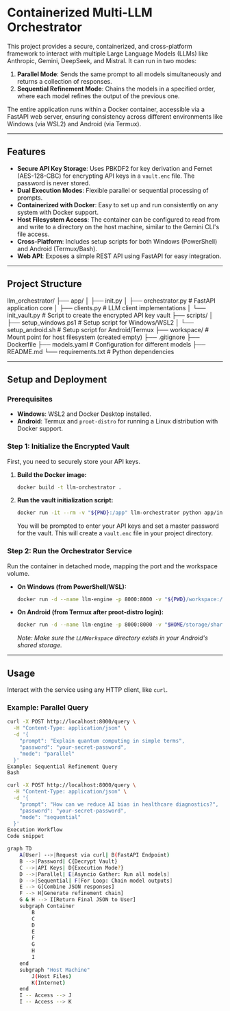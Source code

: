 # Containerized Multi-LLM Orchestrator

This project provides a secure, containerized, and cross-platform framework to interact with multiple Large Language Models (LLMs) like Anthropic, Gemini, DeepSeek, and Mistral. It can run in two modes:
1.  **Parallel Mode**: Sends the same prompt to all models simultaneously and returns a collection of responses.
2.  **Sequential Refinement Mode**: Chains the models in a specified order, where each model refines the output of the previous one.

The entire application runs within a Docker container, accessible via a FastAPI web server, ensuring consistency across different environments like Windows (via WSL2) and Android (via Termux).

---

## Features

-   **Secure API Key Storage**: Uses PBKDF2 for key derivation and Fernet (AES-128-CBC) for encrypting API keys in a `vault.enc` file. The password is never stored.
-   **Dual Execution Modes**: Flexible parallel or sequential processing of prompts.
-   **Containerized with Docker**: Easy to set up and run consistently on any system with Docker support.
-   **Host Filesystem Access**: The container can be configured to read from and write to a directory on the host machine, similar to the Gemini CLI's file access.
-   **Cross-Platform**: Includes setup scripts for both Windows (PowerShell) and Android (Termux/Bash).
-   **Web API**: Exposes a simple REST API using FastAPI for easy integration.

---

## Project Structure

llm_orchestrator/
├── app/
│   ├── init.py
│   ├── orchestrator.py      # FastAPI application core
│   ├── clients.py           # LLM client implementations
│   └── init_vault.py        # Script to create the encrypted API key vault
├── scripts/
│   ├── setup_windows.ps1    # Setup script for Windows/WSL2
│   └── setup_android.sh     # Setup script for Android/Termux
├── workspace/               # Mount point for host filesystem (created empty)
├── .gitignore
├── Dockerfile
├── models.yaml              # Configuration for different models
├── README.md
└── requirements.txt         # Python dependencies


---

## Setup and Deployment

### Prerequisites
-   **Windows**: WSL2 and Docker Desktop installed.
-   **Android**: Termux and `proot-distro` for running a Linux distribution with Docker support.

### Step 1: Initialize the Encrypted Vault

First, you need to securely store your API keys.

1.  **Build the Docker image:**
    ```bash
    docker build -t llm-orchestrator .
    ```

2.  **Run the vault initialization script:**
    ```bash
    docker run -it --rm -v "${PWD}:/app" llm-orchestrator python app/init_vault.py
    ```
    You will be prompted to enter your API keys and set a master password for the vault. This will create a `vault.enc` file in your project directory.

### Step 2: Run the Orchestrator Service

Run the container in detached mode, mapping the port and the workspace volume.

-   **On Windows (from PowerShell/WSL):**
    ```bash
    docker run -d --name llm-engine -p 8000:8000 -v "${PWD}/workspace:/workspace" -v "${PWD}/vault.enc:/app/vault.enc" --rm llm-orchestrator
    ```
-   **On Android (from Termux after proot-distro login):**
    ```bash
    docker run -d --name llm-engine -p 8000:8000 -v "$HOME/storage/shared/LLMWorkspace:/workspace" -v "$(pwd)/vault.enc:/app/vault.enc" --rm llm-orchestrator
    ```
    *Note: Make sure the `LLMWorkspace` directory exists in your Android's shared storage.*

---

## Usage

Interact with the service using any HTTP client, like `curl`.

### Example: Parallel Query

```bash
curl -X POST http://localhost:8000/query \
  -H "Content-Type: application/json" \
  -d '{
    "prompt": "Explain quantum computing in simple terms",
    "password": "your-secret-password",
    "mode": "parallel"
  }'
Example: Sequential Refinement Query
Bash

curl -X POST http://localhost:8000/query \
  -H "Content-Type: application/json" \
  -d '{
    "prompt": "How can we reduce AI bias in healthcare diagnostics?",
    "password": "your-secret-password",
    "mode": "sequential"
  }'
Execution Workflow
Code snippet

graph TD
    A[User] -->|Request via curl| B(FastAPI Endpoint)
    B -->|Password| C{Decrypt Vault}
    C -->|API Keys| D{Execution Mode?}
    D -->|Parallel| E[Asyncio Gather: Run all models]
    D -->|Sequential| F[For Loop: Chain model outputs]
    E --> G[Combine JSON responses]
    F --> H[Generate refinement chain]
    G & H --> I[Return Final JSON to User]
    subgraph Container
        B
        C
        D
        E
        F
        G
        H
        I
    end
    subgraph "Host Machine"
        J(Host Files)
        K(Internet)
    end
    I -- Access --> J
    I -- Access --> K

```